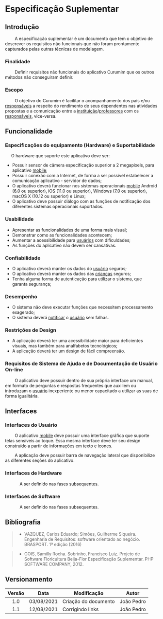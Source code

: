 # Especificação Suplementar

## Introdução

&emsp;&emsp;
A especificação suplementar é um documento que tem o objetivo de descrever os requisitos não funcionais que não foram prontamente capturados pelas outras técnicas de modelagem.

### Finalidade

&emsp;&emsp;
Definir requisitos não funcionais do aplicativo Curumim que os outros métodos não conseguiram definir.

### Escopo

&emsp;&emsp;
O objetivo do Curumim é facilitar o acompanhamento dos pais e/ou [responsáveis](../lexicos/#lexico-responsavel) a respeito do rendimento de seus dependentes nas atividades propostas e a comunicação entre a [instituição](../lexicos/#lexico-instituicao)/[professores](../lexicos/#lexico-professor) com os [responsáveis](../lexicos/#lexico-responsavel), vice-versa.

## Funcionalidade

### Especificações do equipamento (Hardware) e Suportabilidade

<p style="text-indent: 20px; text-align: justify">
O hardware que suporte este aplicativo deve ser: </p>
</p>

- Possuir sensor de câmera especificação superior a 2 megapixels, para aplicativo [mobile](../lexicos/#lexico-mobile);
- Possuir conexão com a Internet, de forma a ser possível estabelecer a comunicação aplicativo - servidor de dados;
- O aplicativo deverá funcionar nos sistemas operacionais [mobile](../lexicos/#lexico-mobile) Android (6.0 ou superior), iOS (11.0 ou superior), Windows (7.0 ou superior), macOS X (10.12 ou superior) e Linux;
- O aplicativo deve possuir diálogo com as funções de notificação dos diferentes sistemas operacionais suportados.

### Usabilidade

- Apresentar as funcionalidades de uma forma mais visual;
- Demonstrar como as funcionalidades acontecem;
- Aumentar a acessibilidade para [usuários](../lexicos/#lexico-usuario) com dificuldades;
- As funções do aplicativo não devem ser cansativas.

### Confiabilidade

- O aplicativo deverá manter os dados do [usuário](../lexicos/#lexico-usuario) seguros;
- O aplicativo deverá manter os dados das [crianças](../lexicos/#lexico-crianca) seguros;
- Tenha alguma forma de autenticação para utilizar o sistema, que garanta segurança;

### Desempenho

- O sistema não deve executar funções que necessitem processamento exagerado;
- O sistema deverá [notificar](../lexicos/#lexico-notificar) o [usuário](../lexicos/#lexico-usuario) sem falhas.

### Restrições de Design

- A aplicação deverá ter uma acessibilidade maior para deficientes visuais, mas também para analfabetos tecnológicos;
- A aplicação deverá ter um design de fácil compreensão.

### Requisitos de Sistema de Ajuda e de Documentação de Usuário On-line

&emsp;&emsp;
O aplicativo deve possuir dentro de sua própria interface um manual, em formato de perguntas e respostas frequentes que auxiliem ou introduzam o [usuário](../lexicos/#lexico-usuario) inexperiente ou menor capacitado a utilizar as suas de forma igualitária.


## Interfaces

### Interfaces do Usuário

&emsp;&emsp;
O aplicativo [mobile](../lexicos/#lexico-mobile) deve possuir uma interface gráfica que suporte telas sensíveis ao toque. Essa mesma interface deve ter seu design construído a partir de informações em texto e ícones.

&emsp;&emsp;
A aplicação deve possuir barra de navegação lateral que disponibilize as diferentes seções do aplicativo.

### Interfaces de Hardware

<p style="text-indent: 20px; text-align: justify">
&emsp;&emsp;A ser definido nas fases subsequentes.
</p>


### Interfaces de Software

<p style="text-indent: 20px; text-align: justify">
&emsp;&emsp;A ser definido nas fases subsequentes.
</p>

## Bibliografia

> - VAZQUEZ, Carlos Eduardo; Simões, Guilherme Siqueira. Engenharia de Requisitos: software orientado ao negócio. BRASPORT. 1ª edição (2016)

> - GOIS, Samilly Rocha. Sobrinho, Francisco Luiz. Projeto de Software Floricultura Beija-Flor Especificação Suplementar. PHP SOFTWARE COMPANY, 2012.

## Versionamento
| Versão | Data | Modificação | Autor |
|:-:|--|--|--|
|1.0|03/08/2021| Criação do documento | João Pedro |
|1.1|12/08/2021| Corrigindo links | João Pedro |
